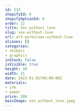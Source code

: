 ```yaml
---
id: 533
shopifyId: 0
shopifyOptionId: 0
order: 22
title: Sex without love
slug: sex-without-love
url: art-works/sex-without-love
aliases: []
categories:
- shibari
- graphics
inStock: false
isVisible: true
height: 30
width: 21
date: 2023-01-01T00:00:00Z
materials:
- ink
- paper
price: 200
mainImage: sex_without_love.jpeg
---
```


